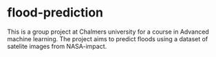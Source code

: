 # flood-prediction
This is a group project at Chalmers university for a course in Advanced machine learning.
The project aims to predict floods using a dataset of satelite images from NASA-impact.
